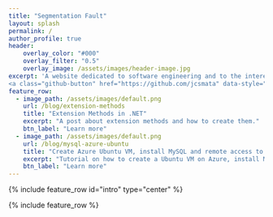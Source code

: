 ```yaml
---
title: "Segmentation Fault"
layout: splash
permalink: /
author_profile: true
header: 
    overlay_color: "#000"
    overlay_filter: "0.5"
    overlay_image: /assets/images/header-image.jpg
excerpt: 'A website dedicated to software engineering and to the interesting things I find noteworthy to share.<br /> <br /> {::nomarkdown}<a class="twitter-follow-button" href="https://twitter.com/joaomata" data-size="large" data-show-screen-name="false" data-show-count="true"></a> 
<a class="github-button" href="https://github.com/jcsmata" data-style="mega" data-count-href="/jcsmata/followers" data-count-api="/users/jcsmata#followers" data-count-aria-label="# followers on GitHub" aria-label="Follow @jcsmata on GitHub">Follow @jcsmata</a>{:/nomarkdown}'
feature_row:
  - image_path: /assets/images/default.png
    url: /blog/extension-methods
    title: "Extension Methods in .NET"
    excerpt: "A post about extension methods and how to create them."
    btn_label: "Learn more"
  - image_path: /assets/images/default.png
    url: /blog/mysql-azure-ubuntu
    title: "Create Azure Ubuntu VM, install MySQL and remote access to it."
    excerpt: "Tutorial on how to create a Ubuntu VM on Azure, install MySQL and accessing it from your local computer."
    btn_label: "Learn more"
---
```


<script async defer src="https://buttons.github.io/buttons.js"></script>

<script>window.twttr = (function(d, s, id) {
  var js, fjs = d.getElementsByTagName(s)[0],
    t = window.twttr || {};
  if (d.getElementById(id)) return t;
  js = d.createElement(s);
  js.id = id;
  js.src = "https://platform.twitter.com/widgets.js";
  fjs.parentNode.insertBefore(js, fjs);

  t._e = [];
  t.ready = function(f) {
    t._e.push(f);
  };

  return t;
}(document, "script", "twitter-wjs"));</script>

{% include feature_row id="intro" type="center" %}

{% include feature_row %}

